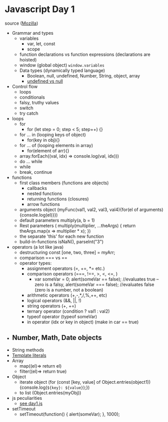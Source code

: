# Javascript Day 1
source ([Mozilla](https://developer.mozilla.org/en-US/docs/Web/JavaScript/Guide))
- Grammar and types
    - variables
        - var, let, const
        - scope
    - function declarations vs function expressions (declarations are hoisted)
    - window (global object) `window.variables`
    - Data types (dynamically typed language)
        - Boolean, null, undefined, Number, String, object, array
        - [undefined vs null](https://flexiple.com/undefined-vs-null-javascript/)
- Control flow
    - loops
    - conditionals
    - falsy, truthy values
    - switch
    - try catch
- loops
    - for
        - for (let step = 0; step < 5; step++) {}
    - for ... in (looping keys of object)
        - for(key in obj){}
    - for ... of (looping elements in array)
        - for(element of arr){}
    - array.forEach((val, idx) => console.log(val, idx)))
    - do ... while
    - while
    - break, continue
- functions
    - first class members (functions are objects)
        - callbacks
        - nested functions
        - returning functions (closures)
        - arrow functions
    - arguments object (myFunc(val1, val2, val3, val4){for(el of arguments){console.log(el)}})
    - default parameters multiply(a, b = 1)
    - Rest parameters ( multiply(multiplier, ...theArgs) {  return theArgs.map(x => multiplier * x); })
    - the separate 'this' for each new function
    - build-in-functions isNaN(), parseInt("3")
- operators (a lot like java)
    - destructuring const [one, two, three] = myArr;
    - comparison === vs ==
    - operator types: 
        - assignment operators (=, +=, *= etc.)
        - comparison operators (===, !==, >, <, <=, )
            - var someVar = 0; alert(someVar == false); //evaluates true – zero is a falsy, alert(someVar === false); //evaluates false (zero is a number, not a boolean)
        - arithmetic operators (+,-,*,/,%,++, etc)
        - logical operators (&&, ||, !)
        - string operators (+, +=)
        - ternary operator (condition ? val1 : val2)
        - typeof operator (typeof someVar)
        - in operator (idx or key in object) (make in car == true)
- Number, Math, Date objects
    - 
- String methods
- [Template literals](https://developer.mozilla.org/en-US/docs/Web/JavaScript/Reference/Template_literals)
- Array
    - map((el)=> return el)
    - filter((el)=> return true)
- Object
    - iterate object (for (const [key, value] of Object.entries(object1)) {console.log(`${key}: ${value}`);})
    - to list (Object.entries(myObj))
- js peculiarities
    - [see day1.js](day1.js)
- setTimeout
    - setTimeout(function() { alert(someVar); }, 1000);


    

